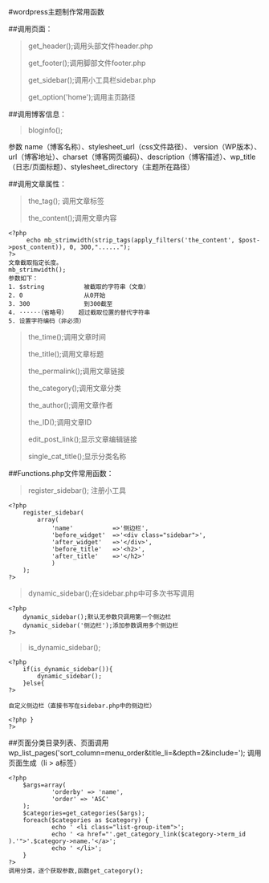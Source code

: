 #wordpress主题制作常用函数

##调用页面：
> get_header();调用头部文件header.php
> 
> get_footer();调用脚部文件footer.php
> 
> get_sidebar();调用小工具栏sidebar.php
> 
> get_option('home');调用主页路径

##调用博客信息：
> bloginfo();

参数 name（博客名称）、stylesheet_url（css文件路径）、
version（WP版本）、url（博客地址）、charset（博客网页编码）、description（博客描述）、wp_title（日志/页面标题）、stylesheet_directory（主题所在路径）


##调用文章属性：
> the_tag(); 调用文章标签
> 
> the_content();调用文章内容

	<?php
		 echo mb_strimwidth(strip_tags(apply_filters('the_content', $post->post_content)), 0, 300,"......"); 
	?>
	文章截取指定长度。
	mb_strimwidth();
	参数如下：
	1. $string           被截取的字符串（文章）
	2. 0                 从0开始
	3. 300               到300截至
	4. ······（省略号）   超过截取位置的替代字符串
	5. 设置字符编码（非必须）   

> the_time();调用文章时间
> 
> the_title();调用文章标题
> 
> the_permalink();调用文章链接
> 
> the_category();调用文章分类
> 
> the_author();调用文章作者
> 
> the_ID();调用文章ID
> 
> edit_post_link();显示文章编辑链接
> 
> single_cat_title();显示分类名称
> 
> 

##Functions.php文件常用函数：
> register_sidebar(); 注册小工具

	<?php
		register_sidebar(
			array(
				'name'           =>'侧边栏',
				'before_widget'  =>'<div class="sidebar">',
				'after_widget'   =>'</div>',
				'before_title'   =>'<h2>',
				'after_title'    =>'</h2>'
				)		
		);
	?>

> dynamic_sidebar();在sidebar.php中可多次书写调用

	<?php
		dynamic_sidebar();默认无参数只调用第一个侧边栏
		dynamic_sidebar('侧边栏');添加参数调用多个侧边栏
	?>
	

> is_dynamic_sidebar();

	<?php
		if(is_dynamic_sidebar()){
			dynamic_sidebar();
		}else{
	?>
	
	自定义侧边栏（直接书写在sidebar.php中的侧边栏）
	
	<?php }
	?>

##页面分类目录列表、页面调用
	wp_list_pages('sort_column=menu_order&title_li=&depth=2&include=');
	调用页面生成（li > a标签）

	<?php
		$args=array(
				'orderby' => 'name',
				'order' => 'ASC'
		);
		$categories=get_categories($args);
		foreach($categories as $category) {
				echo ' <li class="list-group-item">';
				echo ' <a href="'.get_category_link($category->term_id ).'">'.$category->name.'</a>';
				echo ' </li>';
		}
	?>
	调用分类，逐个获取参数,函数get_category();